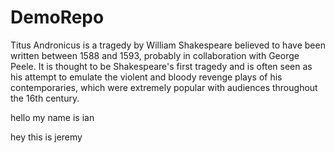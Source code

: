 # DemoRepo


Titus Andronicus is a tragedy by William Shakespeare believed to have been written between 1588 and 1593, probably in collaboration with George Peele. It is thought to be Shakespeare's first tragedy and is often seen as his attempt to emulate the violent and bloody revenge plays of his contemporaries, which were extremely popular with audiences throughout the 16th century.


hello my name is ian

hey this is jeremy